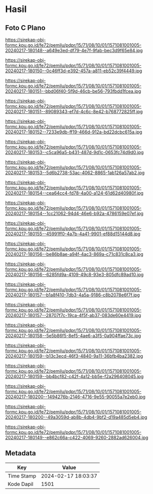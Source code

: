 # Hasil

## Foto C Plano

https://sirekap-obj-formc.kpu.go.id/fe72/pemilu/pdpr/15/71/08/10/01/1571081001005-20240217-180148--a649e3ed-df79-4e7f-9fab-bec3d9f65e84.jpg

https://sirekap-obj-formc.kpu.go.id/fe72/pemilu/pdpr/15/71/08/10/01/1571081001005-20240217-180150--0c46ff3d-e392-457a-a811-eb52c39f4449.jpg

https://sirekap-obj-formc.kpu.go.id/fe72/pemilu/pdpr/15/71/08/10/01/1571081001005-20240217-180151--bbd06f40-5f9d-46cb-be56-793fbdd1fcea.jpg

https://sirekap-obj-formc.kpu.go.id/fe72/pemilu/pdpr/15/71/08/10/01/1571081001005-20240217-180151--89089343-ef7d-4c6c-8e42-b768772825ff.jpg

https://sirekap-obj-formc.kpu.go.id/fe72/pemilu/pdpr/15/71/08/10/01/1571081001005-20240217-180152--7233e9db-ff19-466d-912a-bd22dcbc615a.jpg

https://sirekap-obj-formc.kpu.go.id/fe72/pemilu/pdpr/15/71/08/10/01/1571081001005-20240217-180153--c5ca96a5-b431-487d-9d1c-0653fc74d9d0.jpg

https://sirekap-obj-formc.kpu.go.id/fe72/pemilu/pdpr/15/71/08/10/01/1571081001005-20240217-180153--5d6b2738-53ac-4062-8865-1ab126a57ab2.jpg

https://sirekap-obj-formc.kpu.go.id/fe72/pemilu/pdpr/15/71/08/10/01/1571081001005-20240217-180154--cea64cc4-fd78-4a00-a124-61d62d40980f.jpg

https://sirekap-obj-formc.kpu.go.id/fe72/pemilu/pdpr/15/71/08/10/01/1571081001005-20240217-180154--1cc21062-94d4-46e6-b92a-4786159e07ef.jpg

https://sirekap-obj-formc.kpu.go.id/fe72/pemilu/pdpr/15/71/08/10/01/1571081001005-20240217-180155--45991ff0-4a7b-4a41-9901-ef88d15144d8.jpg

https://sirekap-obj-formc.kpu.go.id/fe72/pemilu/pdpr/15/71/08/10/01/1571081001005-20240217-180156--be86b8ae-a94f-4ac3-869a-c71c831c8ca3.jpg

https://sirekap-obj-formc.kpu.go.id/fe72/pemilu/pdpr/15/71/08/10/01/1571081001005-20240217-180156--6285fd9a-4109-49c8-93e3-805dfc89ad10.jpg

https://sirekap-obj-formc.kpu.go.id/fe72/pemilu/pdpr/15/71/08/10/01/1571081001005-20240217-180157--b1a8f410-7db3-4a5a-9186-c8b2078e6f7f.jpg

https://sirekap-obj-formc.kpu.go.id/fe72/pemilu/pdpr/15/71/08/10/01/1571081001005-20240217-180157--28707f7c-19ca-4f5f-ab37-083de60e4419.jpg

https://sirekap-obj-formc.kpu.go.id/fe72/pemilu/pdpr/15/71/08/10/01/1571081001005-20240217-180158--5e5b86f5-8ef5-4ae6-a3f5-0a904ffae73c.jpg

https://sirekap-obj-formc.kpu.go.id/fe72/pemilu/pdpr/15/71/08/10/01/1571081001005-20240217-180159--b13c3ecd-46f3-4840-9a11-36bfb4ba2382.jpg

https://sirekap-obj-formc.kpu.go.id/fe72/pemilu/pdpr/15/71/08/10/01/1571081001005-20240217-180159--bb4bcf82-c42f-4a12-bb5e-f2a296408045.jpg

https://sirekap-obj-formc.kpu.go.id/fe72/pemilu/pdpr/15/71/08/10/01/1571081001005-20240217-180200--1494276b-2146-4716-9e55-90055a7e2eb0.jpg

https://sirekap-obj-formc.kpu.go.id/fe72/pemilu/pdpr/15/71/08/10/01/1571081001005-20240217-180200--49a3059d-ab8b-4db4-9bf2-d19a485d5eb4.jpg

https://sirekap-obj-formc.kpu.go.id/fe72/pemilu/pdpr/15/71/08/10/01/1571081001005-20240217-180149--e862c66a-c422-4069-9260-2882ad626004.jpg


## Metadata

| Key        | Value               |
| ---------- | ------------------- |
| Time Stamp | 2024-02-17 18:03:37 |
| Kode Dapil | 1501                |



